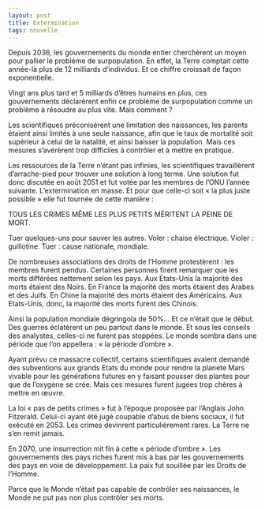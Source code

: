 ```yaml
---
layout: post
title: Extermination
tags: nouvelle
---
```


Depuis 2036, les gouvernements du monde entier cherchèrent un moyen pour pallier le problème de surpopulation. En effet, la Terre comptait cette année-là plus de 12 milliards d’individus. Et ce chiffre croissait de façon exponentielle.

Vingt ans plus tard et  5 milliards d’êtres humains en plus, ces gouvernements déclarèrent enfin ce problème de surpopulation comme un problème à résoudre au plus vite. Mais comment ?

Les scientifiques préconisèrent une limitation des naissances, les parents étaient ainsi limités à une seule naissance, afin que  le taux de mortalité soit supérieur à celui de la natalité, et ainsi baisser la population. Mais ces mesures s’avérèrent trop difficiles à contrôler et à mettre en pratique. 

Les ressources de la Terre n’étant pas infinies, les scientifiques travaillèrent d’arrache-pied pour trouver une solution à long terme. Une solution fut donc discutée en août 2051 et fut votée par les membres de l’ONU  l’année suivante. L’extermination en masse. Et pour que celle-ci soit « la plus juste possible » elle fut tournée de cette manière :

TOUS LES CRIMES MÊME LES PLUS PETITS MÉRITENT LA PEINE DE MORT.

Tuer quelques-uns pour sauver les autres. Voler : chaise électrique. Violer : guillotine. Tuer : cause nationale, mondiale.

De nombreuses associations des droits de l’Homme protestèrent : les membres furent pendus. Certaines personnes firent remarquer que les morts différées nettement selon les pays. Aux Etats-Unis la majorité des morts étaient des Noirs. En France la majorité des morts étaient des Arabes et des Juifs. En Chine la majorité des morts étaient des Américains. Aux Etats-Unis, donc, la majorité des morts furent des Chinois.

Ainsi la population mondiale dégringola de 50%... Et ce n’était que le début. Des guerres éclatèrent un peu partout dans le monde. Et sous les conseils des analystes, celles-ci ne furent pas stoppées. Le monde sombra dans une période que l’on appellera : « la période d’ombre ».

Ayant prévu ce massacre collectif, certains scientifiques avaient demandé des subventions aux grands Etats du monde pour rendre la planète Mars vivable pour les générations futures en y faisant pousser des plantes pour que de l’oxygène se crée. Mais ces mesures furent jugées trop chères à mettre en œuvre.

La loi « pas de petits crimes » fut à l’époque proposée par l’Anglais John Fitzerald. Celui-ci ayant été jugé coupable d’abus de biens sociaux, il fut exécuté en 2053. Les crimes devinrent particulièrement rares. La Terre ne s’en remit jamais.

En 2070, une insurrection mit fin à cette « période d’ombre ». Les gouvernements des pays riches furent mis à bas par les gouvernements des pays en voie de développement. La paix fut souillée par les Droits de l’Homme.

Parce que le Monde n’était pas capable de contrôler ses naissances, le Monde ne put pas non plus contrôler ses morts. 
